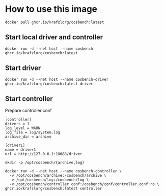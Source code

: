 # How to use this image

```
docker pull ghcr.io/krafzlorg/cosbench:latest
```

## Start local driver and controller

```
docker run -d --net host --name cosbench ghcr.io/krafzlorg/cosbench:latest
```

## Start driver

```
docker run -d --net host --name cosbench-driver ghcr.io/krafzlorg/cosbench:latest driver
```

## Start controller

Prepare controller.conf
```
[controller]
drivers = 1
log_level = WARN
log_file = log/system.log
archive_dir = archive

[driver1]
name = driver1
url = http://127.0.0.1:18088/driver
```

```
mkdir -p /opt/cosbench/{archive,log}

docker run -d --net host --name cosbench-controller \
  -v /opt/cosbench/archive:/cosbench/archive \
  -v /opt/cosbench/log:/cosbench/log \
  -v /opt/cosbench/controller.conf:/cosbench/conf/controller.conf:ro \
ghcr.io/krafzlorg/cosbench:latest controller
```
